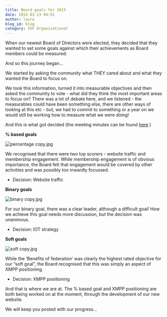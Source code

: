 ```yaml
---
title: Board goals for 2015
date: 2015-03-23 04:51
author: laura
blog_id: blog
category: XSF Organisational
---
```


When our newest Board of Directors were elected, they decided that they wanted to set some goals against which their achievements as Board members could be measured.

And so this journey began...

We started by asking the community what THEY cared about and what they wanted the Board to focus on.

We took this information, turned it into measurable objectives and then asked the community to vote - what did they think the most important areas to focus on? There was a lot of debate here, and we listened - the measurables could have been something else, there are other ways of looking at this etc - but, we had to commit to something or a year on we would still be working how to measure what we were doing!

And this is what got decided (the meeting minutes can be found [here](http://logs.xmpp.org/xsf/2015-02-23/#16:03:11).)

**% based goals**

![percentage copy.jpg](https://lh5.googleusercontent.com/bAGEeNO4Ty2AWOAA9vbe53hJKpbNQ7xtMy20bvEOXcc3ne9nlEbkpwrJmIa2Zxm90t3IJJlyVGpZnAI61AXqb2YrceZJLVffLkyenDZoyhTB9oFDcmLGq9DkIh9rM_dxuiBQEj4)

We recognised that there were two top scorers - website traffic and membership engagement. While membership engagement is of obvious importance, the Board felt that engagement would be covered by other activities and was possibly too inwardly focussed.

- Decision: Website traffic

**Binary goals**  

![binary copy.jpg](https://lh4.googleusercontent.com/9Tbj_LL-gX6qHZbjKEZ2KRq4Efhc7RbqF8nU8_qe-3YfBOspzuG3XwgTGNg8dCEZ62BfITT7K5FH5HIpBmiLzK0_FXPYWw23XSwzUJX7YzgHsRi1gdRVp7P6g6_q94v78ijzfi8)

For our binary goal, there was a clear leader, although a difficult goal! How we achieve this goal needs more discussion, but the decision was unanimous.

- Decision: IOT strategy

**Soft goals**

![soft copy.jpg](https://lh6.googleusercontent.com/_1-LZyOHKdYXViIUm09mheicBcV4phDmtoLyTmev45601YClU2UC-KyEnT4Hi9qH_GC_ermo80vdZYx9LjBI4qCuNxOaIleYU06jx9D6zfAtukAKaEXlJ6XujK_nvxpdcs8yCco)

While the ‘Benefits of federation’ was clearly the highest rated objective for our “soft goal”, the Board recognised that this was simply an aspect of XMPP positioning.

- Decision: XMPP positioning

And that is where we are at. The % based goal and XMPP positioning are both being worked on at the moment, through the development of our new website.

We will keep you posted with our progress...
